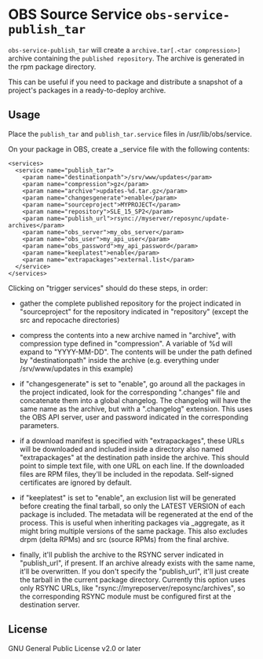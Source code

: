 # OBS Source Service `obs-service-publish_tar`

`obs-service-publish_tar` will create a `archive.tar[.<tar compression>]` archive
containing the `published repository`. The archive is generated in the rpm package directory.

This can be useful if you need to package and distribute a snapshot of a project's packages in a ready-to-deploy archive.

## Usage

Place the `publish_tar` and `publish_tar.service` files in /usr/lib/obs/service.

On your package in OBS, create a \_service file with the following contents:

```
<services>
  <service name="publish_tar">
    <param name="destinationpath">/srv/www/updates</param>
    <param name="compression">gz</param>
    <param name="archive">updates-%d.tar.gz</param>
    <param name="changesgenerate">enable</param>
    <param name="sourceproject">MYPROJECT</param>
    <param name="repository">SLE_15_SP2</param>
    <param name="publish_url">rsync://myserver/reposync/update-archives</param>
    <param name="obs_server">my_obs_server</param>
    <param name="obs_user">my_api_user</param>
    <param name="obs_password">my_api_password</param>
    <param name="keeplatest">enable</param>
    <param name="extrapackages">external.list</param>
  </service>
</services> 
```

Clicking on "trigger services" should do these steps, in order:

* gather the complete published repository for the project indicated in "sourceproject" for the repository indicated in "repository" (except the src and repocache directories)

* compress the contents into a new archive named in "archive", with compression type defined in "compression". A variable of %d will expand to "YYYY-MM-DD". The contents will be under the path defined by "destinationpath" inside the archive (e.g. everything under /srv/www/updates in this example)

* if "changesgenerate" is set to "enable", go around all the packages in the project indicated, look for the corresponding ".changes" file and concatenate them into a global changelog. The changelog will have the same name as the archive, but with a ".changelog" extension. This uses the OBS API server, user and password indicated in the corresponding parameters.

* if a download manifest is specified with "extrapackages", these URLs will be downloaded and included inside a directory also named "extrapackages" at the destination path inside the archive. This should point to simple text file, with one URL on each line. If the downloaded files are RPM files, they'll be included in the repodata. Self-signed certificates are ignored by default.

* if "keeplatest" is set to "enable", an exclusion list will be generated before creating the final tarball, so only the LATEST VERSION of each package is included. The metadata will be regenerated at the end of the process. This is useful when inheriting packages via _aggregate, as it might bring multiple versions of the same package. This also excludes drpm (delta RPMs) and src (source RPMs) from the final archive.

* finally, it'll publish the archive to the RSYNC server indicated in "publish_url", if present. If an archive already exists with the same name, it'll be overwritten. If you don't specify the "publish_url", it'll just create the tarball in the current package directory. Currently this option uses only RSYNC URLs, like "rsync://myreposerver/reposync/archives", so the corresponding RSYNC module must be configured first at the destination server.


## License

GNU General Public License v2.0 or later
